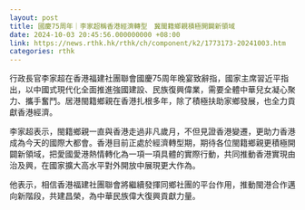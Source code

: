 ```yaml
---
layout: post
title: 國慶75周年｜李家超稱香港經濟轉型　冀閩籍鄉親積極開闢新領域
date: 2024-10-03 20:45:56.000000000 +08:00
link: https://news.rthk.hk/rthk/ch/component/k2/1773173-20241003.htm
categories: rthk
---
```


行政長官李家超在香港福建社團聯會國慶75周年晚宴致辭指，國家主席習近平指出，以中國式現代化全面推進強國建設、民族復興偉業，需要全體中華兒女凝心聚力、攜手奮鬥。居港閩籍鄉親在香港扎根多年，除了積極扶助家鄉發展，也全力貢獻香港經濟。

李家超表示，閩籍鄉親一直與香港走過非凡歲月，不但見證香港變遷，更助力香港成為今天的國際大都會。香港目前正處於經濟轉型期，期待各位閩籍鄉親更積極開闢新領域，把愛國愛港熱情轉化為一項一項具體的實際行動，共同推動香港實現由治及興，在國家擴大高水平對外開放中展現更大作為。

他表示，相信香港福建社團聯會將繼續發揮同鄉社團的平台作用，推動閩港合作邁向新階段，共建昌榮，為中華民族偉大復興貢獻力量。
